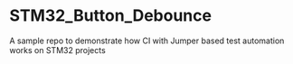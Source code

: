 # STM32_Button_Debounce
A sample repo to demonstrate how CI with Jumper based test automation works on STM32 projects
